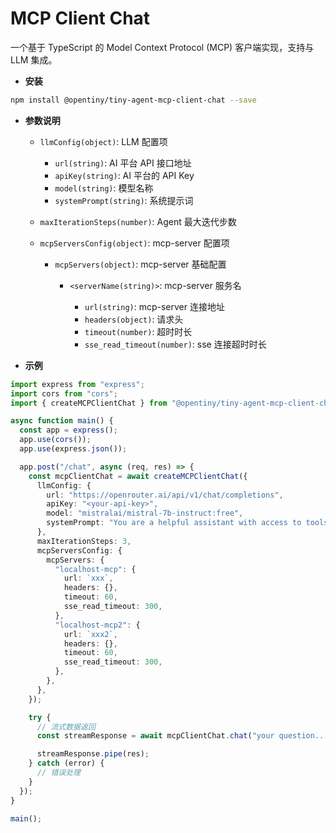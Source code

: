 # MCP Client Chat

一个基于 TypeScript 的 Model Context Protocol (MCP) 客户端实现，支持与 LLM 集成。

- **安装**

```bash
npm install @opentiny/tiny-agent-mcp-client-chat --save
```

- **参数说明**

  - `llmConfig(object)`: LLM 配置项

    - `url(string)`: AI 平台 API 接口地址
    - `apiKey(string)`: AI 平台的 API Key
    - `model(string)`: 模型名称
    - `systemPrompt(string)`: 系统提示词

  - `maxIterationSteps(number)`: Agent 最大迭代步数

  - `mcpServersConfig(object)`: mcp-server 配置项

    - `mcpServers(object)`: mcp-server 基础配置

      - `<serverName(string)>`: mcp-server 服务名

        - `url(string)`: mcp-server 连接地址
        - `headers(object)`: 请求头
        - `timeout(number)`: 超时时长
        - `sse_read_timeout(number)`: sse 连接超时时长

- **示例**

```typescript
import express from "express";
import cors from "cors";
import { createMCPClientChat } from "@opentiny/tiny-agent-mcp-client-chat";

async function main() {
  const app = express();
  app.use(cors());
  app.use(express.json());

  app.post("/chat", async (req, res) => {
    const mcpClientChat = await createMCPClientChat({
      llmConfig: {
        url: "https://openrouter.ai/api/v1/chat/completions",
        apiKey: "<your-api-key>",
        model: "mistralai/mistral-7b-instruct:free",
        systemPrompt: "You are a helpful assistant with access to tools.",
      },
      maxIterationSteps: 3,
      mcpServersConfig: {
        mcpServers: {
          "localhost-mcp": {
            url: `xxx`,
            headers: {},
            timeout: 60,
            sse_read_timeout: 300,
          },
          "localhost-mcp2": {
            url: `xxx2`,
            headers: {},
            timeout: 60,
            sse_read_timeout: 300,
          },
        },
      },
    });

    try {
      // 流式数据返回
      const streamResponse = await mcpClientChat.chat("your question...");

      streamResponse.pipe(res);
    } catch (error) {
      // 错误处理
    }
  });
}

main();
```
